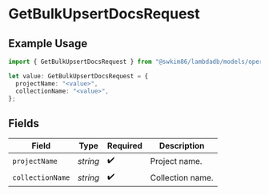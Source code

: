 # GetBulkUpsertDocsRequest

## Example Usage

```typescript
import { GetBulkUpsertDocsRequest } from "@swkim86/lambdadb/models/operations";

let value: GetBulkUpsertDocsRequest = {
  projectName: "<value>",
  collectionName: "<value>",
};
```

## Fields

| Field              | Type               | Required           | Description        |
| ------------------ | ------------------ | ------------------ | ------------------ |
| `projectName`      | *string*           | :heavy_check_mark: | Project name.      |
| `collectionName`   | *string*           | :heavy_check_mark: | Collection name.   |
